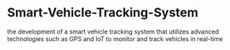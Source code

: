 # Smart-Vehicle-Tracking-System
the development of a smart vehicle tracking system that utilizes advanced technologies such as GPS and IoT to monitor and track vehicles in real-time
